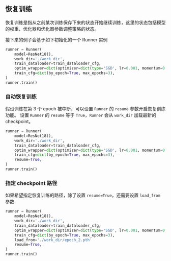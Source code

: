 ## 恢复训练

恢复训练是指从之前某次训练保存下来的状态开始继续训练，这里的状态包括模型的权重、优化器和优化器参数调整策略的状态。

接下来的例子会基于如下初始化的一个 Runner 实例

```python
runner = Runner(
    model=ResNet18(),
    work_dir='./work_dir',
    train_dataloader=train_dataloader_cfg,
    optim_wrapper=dict(optimizer=dict(type='SGD', lr=0.001, momentum=0.9)),
    train_cfg=dict(by_epoch=True, max_epochs=3),
)
runner.train()
```

### 自动恢复训练

假设训练在第 3 个 epoch 被中断，可以设置 `Runner` 的 `resume` 参数开启恢复训练功能。
设置 `Runner` 的 `resume` 等于 `True`，`Runner` 会从 `work_dir` 加载最新的 checkpoint。

```python
runner = Runner(
    model=ResNet18(),
    work_dir='./work_dir',
    train_dataloader=train_dataloader_cfg,
    optim_wrapper=dict(optimizer=dict(type='SGD', lr=0.001, momentum=0.9)),
    train_cfg=dict(by_epoch=True, max_epochs=3),
    resume=True,
)
runner.train()
```

### 指定 checkpoint 路径

如果希望指定恢复训练的路径，除了设置 `resume=True`，还需要设置 `load_from` 参数

```python
runner = Runner(
    model=ResNet18(),
    work_dir='./work_dir',
    train_dataloader=train_dataloader_cfg,
    optim_wrapper=dict(optimizer=dict(type='SGD', lr=0.001, momentum=0.9)),
    train_cfg=dict(by_epoch=True, max_epochs=3),
    load_from='./work_dir/epoch_2.pth'
    resume=True,
)
runner.train()
```

